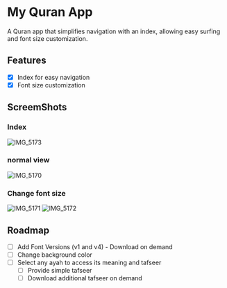 # My Quran App

A Quran app that simplifies navigation with an index, allowing easy surfing and font size customization.

## Features

- [x] Index for easy navigation
- [x] Font size customization

## ScreemShots
### Index
![IMG_5173](https://github.com/AbdAlRahmanGad/myQuran/assets/89566409/282aafb3-8d9a-41d3-bdff-da0e5afc8576)
### normal view
![IMG_5170](https://github.com/AbdAlRahmanGad/myQuran/assets/89566409/3dd9b970-4923-4173-8232-616759d0eb12)
### Change font size
![IMG_5171](https://github.com/AbdAlRahmanGad/myQuran/assets/89566409/786029a4-02c6-4509-9d1f-8a7bcd2d9451)
![IMG_5172](https://github.com/AbdAlRahmanGad/myQuran/assets/89566409/e481511b-691b-4ed9-a1da-5f41f2c394a2)

## Roadmap

- [ ] Add Font Versions (v1 and v4) - Download on demand
- [ ] Change background color
- [ ] Select any ayah to access its meaning and tafseer
  - [ ] Provide simple tafseer
  - [ ] Download additional tafseer on demand
